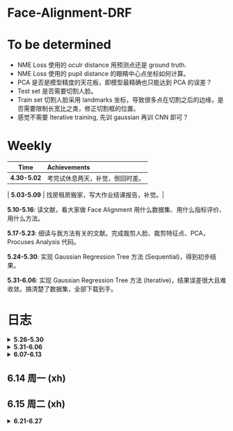 # Face-Alignment-DRF
# To be determined
* NME Loss 使用的 oculr distance 用预测点还是 ground truth.
* NME Loss 使用的 pupil distance 的眼睛中心点坐标如何计算。
* PCA 是否是模型精度的天花板，即模型最精确也只能达到 PCA 的误差？
* Test set 是否需要切割人脸。
* Train set 切割人脸采用 landmarks 坐标，导致很多点在切割之后的边缘，是否需要限制长宽比之类，修正切割框的位置。
* 感觉不需要 Iterative training, 先训 gaussian 再训 CNN 即可？
# Weekly
| Time | Achievements |
|  :----:  | :----  |
| **4.30-5.02** | 考完试休息两天，补觉，倒回时差。 |

| **5.03-5.09** | 找房租房搬家，写大作业结课报告，补觉。|

**5.10-5.16**: 读文献，看大家做 Face Alignment 用什么数据集、用什么指标评价、用什么方法。

**5.17-5.23**: 细读与我方法有关的文献。完成裁剪人脸、裁剪特征点、PCA，Procuses Analysis 代码。

**5.24-5.30**: 实现 Gaussian Regression Tree 方法 (Sequential)，得到初步结果。

**5.31-6.06**: 实现 Gaussian Regression Tree 方法 (Iterative)，结果误差很大且难收敛。搞清楚了数据集，全部下载到手。

# 日志
<details>
<summary>  <b> 5.26-5.30 </b > </summary>
  
## 5.26 周三 (6.5h)
* 发现原始的 landmarks 坐标经过 Procuses 变换后丧失了缩放、旋转、位移的数值，导致跟图片无法对应。重新做数据处理，直接用 PCA, 然后归一化到 (0,1) 之间。保证与图片对应。
  
## 5.27 周四 (7.5h)
* 日志早就应该开始写了，把每天遇到的问题或者想法记录下来，比草稿纸更有效。算了，从今天开始也不晚。
* 增加 GPU 部分，CNN 可以在 CUDA 上跑了。
* 调通了训练部分代码，但 Loss 基本没动，CNN 输出很小，做 Loss 的时候基本是 Mean Face.
* 之前的 Flag, 五月底之前至少有个结果，达成。即便结果很烂，但模型框架有了。
  
## 5.28 周五 (7.5h)
* 多变量高斯求 pdf 的函数原来用的是 scipy 库，但它只能 cpu 运行，且不支持输入矩阵，所以只能用两层循环，很慢。有多变量高斯的库很多，但基本是从分布里抽取随机数，不支持输入向量返回概率值。找到 torch.distributions 里有替代品，现在整个模型都能在 GPU 上跑了。
* 应该在开头定义 device 全局变量，免得一个变量一个变量的搬运到 cpu 或者 cuda。
* 模型训不动的问题，我觉得可能是这样，数据点的分布可能是很稀疏的。用 8 个 20 维高斯来拟合这些点的分布，首先需要很好的初始化，不然初始化到没有散点的空间里就会导致概率为 0，报错 "不能为NaN"之类。如果初始化时候这八个高斯差别不大，又会导致他们趋于同一个分布，无法向八个方向发展，变成用一个 20 维高斯来拟合。尝试解决：先用 3-5 维高斯试试能不能不那么依赖初始化的数值。
* 另一个之前没考虑过的是，如果拟合 8 个 20 维高斯，需要多少数据点。恐怕需要大量数据。
* 将多变量高斯初始化时的 Mean 设为 Kmeans 聚类中心点。
* 发现 CNN 输出一直很小，尝试把数据缩减为 2 维，用 EM 算法使多元正太收敛。缩减为二维以后可以画散点图帮助 debug. 结果证明，即便是二维的情况也无法收敛。仔细检查 EM 算法，没有问题。发现乘以了系数 pi 导致点全部缩到原点。CNN 输出一直很小的原因查明，解决方案待定。
  
## 5.29 周六 (0h)
* 吃饭睡觉，休息的一天。点评上说“镇鼎鸡”是上海老字号了，白切鸡专卖。刚好附近有一家，遂去吃。白切鸡做法简单，取三黄鸡水煮即可，熟度至刚刚断生为最佳，鸡肉全靠蘸料提味。难点在于，鸡肉不能有腥味，如果原材料不新鲜或者放久了都不行。这家店价格还行，买四分之一只（鸡腿部），加一碗鸡汁葱油拌面，五十块。如果店面离我更近，应该会经常去。
* Gaussian 部分的 Inference 有问题, pi 的意义不对。

## 5.30 周日 (6h)
* 前几天一直遇到的问题是，CNN 的预测输出来是 Mean Shape, 今天得到解决。一个是 CNN 做 Loss 的方式不对，应该将 CNN 输出与这些每个样本放在 Multivariate-Gaussian 里面的得到的概率做 Loss，再一个是 CNN 训练不够，现在是 4000 Epoch 起（其实 2000 左右即可收敛，但具体多少跟 rf_dim 有关）。之前做 loss 用每个高斯的 Mean 乘以 CNN 输出（当作概率），一是输出没有归一化，导致很小，加上 Mean Shape 以后几乎被吞掉不计。二是没有发挥 Gaussian 的作用，训练出来的 Covariance 和 Pi 没有用上。
* 现在的问题是高斯维度没办法太高，太高会报错 Covariance 里有不合法值，导致预测误差很大。
* 跟老师聊了会天，可能思路要变，得换方法。
* 几篇文章要看，“Look at boundary""label distribution learning""Does Learning Specific Feature for Related Parts help" 以及想看的 Capsule Net 相关文章。
   
</details>

<details>
<summary>  <b> 5.31-6.06 </b > </summary>

## 5.31 周一 (6.5h)
* 今天主要任务是看文献。
* 看"Age estimation", 深入公式，确实原来漏掉了一部分内容，但大差不差。怎么优化心里有数了，文章里边把连续随机变量的概率密度值乘以置信度得到另一个概率，但连续随机变量概率密度是不一定在 0-1 之间的，只是概率密度对随机变量的积分为 1. 离散随机变量的概率值才在 (0,1) 之间，所以这里需要归一化，但文章没写。这个点是文章里非常容易忽略，实践起来容易出错的东西，因为多元正太维度变高以后这个概率密度会变得巨大，以至于报错。另需要找找怎么对自定义损失函数用 Pytorch 自动求导。明天写代码，争取复现。
* 看"Learning Specific Feature", 跟预想的差不多，把互相联系的需要求的变量放在一组进行回归，模型可以少学一些不必要的变换，能提高精度。但他提到求解互信息的方法，以及如何将网络堆叠，是我没考虑到的。
* 看"Label Distributiob Learning", 标题说是预测分布，搞得我以为是得到一个函数，其实是为每个可能的 label 预测一个可能性罢了，叫 distribution. 做 Loss 的时候把 KL divergence 转化为 Cross entropy loss, Leaf Node 用 Variational Bounding, Split node 用 Back probagation. 没明白 label 由 one-hot 改为 distribution 有什么好处，可能不是这么改有好处，而是根据问题的实际意义，有的可以用 one-hot label, 有的需要用 distribution. 

## 6.01 周二 (7.5h)
* 按照昨天看 "Age detection" 的方法改代码，又出现所有图片的 probs 全一样的情况。很迷。输出完全没有因图而异，从理论分析我感觉是 loss 有问题。
* 代码着实码不出来，报错 Covariance matrix 有非法值，其实就是有的 Covariance Matrix 里的值小于 1e-6，导致被判定 sigma 为 Singular matrix...难道要开始推公式了吗...应该是更新参数的问题。
* Regression tree 的 train 部分检查过了，应该没问题了。解决所有图片输出一致的问题，尝试在第一轮训练让 cnn output 拟合各自图片在 gaussian 里的概率，在第一步训练用 L1 loss 让 cnn 输出各异，后续正常用 cross entropy loss。失败。每张图片输出还是一样，无法各自拟合标签。
* 解决每张图片输出相同的问题，与其说是解决，不如说是问题自己消失了。尝试增大 CNN 训练的 epoch，没用。改变 learning rate，没用。将 loss function 换成手写的，在数学上等价的函数，没用。怀疑使用了 in-place operation 导致 pytorch 建图错误，反复检测，没用。后来某次重启机器，顺利收敛。

## 6.02 周三 (7.5h)
* 奇了，昨天代码都没动，只是今天开机重新跑一遍，结果又出现 CNN 输出一样数据的问题。
* 除此之外还报错 Covariance 有 invalid value。尝试先用 svd，强行把过小的 singular value 改为 1e-5 以躲过正确性检查，但这样训下来有的 Covariance 居然变成 0 了。无计可施。
* invalid value 以强行打补丁的形式解决。还剩 CNN 输出一致的问题。
* 小了，格局小了。之前 Sequential Training 的时候，CNN 训练 400 epoch，不收敛，后来加到 2000 epoch, 发现在 500-800 epoch 的时候，loss 会迅速下降。即，loss 会先从 0.5 降到 0.2, 大概花几十个 epoch，然后一直维持在 loss=0.2 不动。训练到 500-800 epoch, loss 突然开始下降，很快收敛到 0 附近。所以在 Iterative training，直接给 epoch 设为 2000，结果是没有办法收敛。这是前言。训 Iterative Training 训不动，转头去看之前可以收敛的 Sequential Training，其实这段代码偶尔也不能收敛，所以一定有没有查明的问题。有一次训 Sequentian Training 的 CNN，发现中间的 loss 维持在平台期达到 1300 epoch，收到启发，在 Iterative Training 把 epoch 加到 1w，可惜还是不能收敛，几乎排除 epoch 不够大的原因。
* 左图：Sequential Training, 右图：Iterative Training.

![Sequential Training](figs/amazing.png)
![Iterative Training](figs/fail.png)

## 6.03 周四 (4h)
* 重新跑了昨天的代码，问题依旧。整理本周进展，做 PPT，备明日汇报。

## 6.04 周五 (4.5h)
* 昨夜失眠，三点才睡着。幸好不是社畜，不用明天八点上班。睡不着的原因应该是最近减肥，摄入不抵消耗，躺在床上很饿。晚饭在食堂吃了一碗云吞加一只鸭腿，又点了一份炒饭，已经吃这么多了，没想到晚上还是饿，三点爬起来摸出一袋饼干吃了，方才睡去。为什么要这么痛苦的节食减肥呢，瘦下来以后也不是到了终点，可以敞开吃喝。人生还得过，难道想保持身材就要一直节食吗，成本也太高了。
* CNN 输出一致的问题，我打算减小 learning rate 再试试，组会提出这个问题，被建议更换 optimizer, 之前用 Adam，那换成 SGDM 试试。实验结果：两个方法都没用。Loss 的平台现象仍然存在。

## 6.05 周六 (0.5h)
* 补觉。睡了13小时。

## 6.06 周日 (2h)
* 看书三分之一本，照此进度有望本月看完。
  
</details>

<details>
<summary>  <b> 6.07-6.13 </b > </summary>
## 6.07 周一 (8h)
* 收敛了，代码完全没改过。来实验室第一件事，把上次的代码跑一遍看看。周末没想到还有什么可能的原因导致 CNN 输出一致，就给自己放了两天假，结果今天问题消失了。Adam 优化器，lr: 3e-4，其实这组参数上周五试过，不行，但今天就有了。神奇。把结果保存下来。本来已经做好了搞体力活的准备，挨个检查输出是不是跟手算的一样，检查梯度啥的，看来不用了。但稳定性为什么会是个问题，原因尚不明确，代码不能复现也不行啊。

![Iterative Training](figs/cnn2_train_successful.png)

* 学到一个小知识，arXiv 读 archive.
* 发现 test label 切的不齐，数据处理的代码需要修改。
* 又跑了几遍代码，都能收敛。但总的来说模型学不到太多变化，打算采用分而治之的方式，选取有联系的点单独学习，而不是胡子眉毛一把抓。
* 换 Heatmap Regression 解决人脸对齐，完成：由 landmarks 坐标生成热图，训练 regression tree，训练 CNN 的代码。代码里的问题还有很多，明天仔细调整。

## 6.08 周二 (6.5h)
* 改完 Heatmap Regression 训练部分代码，现在能输出比较像样的热图。下一步，从热图找到特征点坐标。直接 topk() 存在全局最大无法代表局部最大的问题，如果用动态阈值扫描，还需要考虑两个点相距很近的情况。
* 想到，即便找出特征点坐标，也没法排序。不排序就不知道哪个点是眼角，无法计算 NME Loss。这才明白，为什么人家都是每个特征点做一个 Heatmap. 既能减小预测误差，又能知道顺序。

## 6.09 周三 (9h)
* 把 Heatmap 由所有点一张图改为每个点一张图，写代码。这样还有个好处，就是如果后面需要把相关性强的点分组回归，自然需要一个点一张 Heatmap.
* 改为一个点一张 Heatmap 以后计算量陡增，难以收敛。且学习 Distribution 似乎失去了意义，因为只有一张图只有一个目标点，变成 one-hot label.
* 观察到不同 Leaf node 差别不大，cnn 输出也在 0.5 附近，可知基本无筛选，算法并未收敛。重新研究如何优化 leaf node，采用 pinv 还是 step by step. 

## 6.10 周四 (7.5h)
* 今天是 Math Day. 1) KL Divergence & Entropy & Cross Entropy; 2) Linear Least Square & Pseudo Inverse; 3) Jensen's Inequality; 4) Convex Optimization & Lagrangian & Duality.

## 6.11 周五 (5h)
* 组会，提出几个新思路，后续改进。1）backbone 用 pretrain 人脸检测 model。2）backbone 用 Hourglass。 3）CNN FC 直接出 Heatmap 看看能否收敛。

## 6.12 周六 (0h)
* 补觉

## 6.13 周日 (0h)
* 补觉

</details>

## 6.14 周一 (xh)


## 6.15 周二 (xh)



<details>
<summary>  <b> 6.21-6.27 </b > </summary>
## 6.21 周一 (xh)


## 6.22 周二 (xh)


</details>





